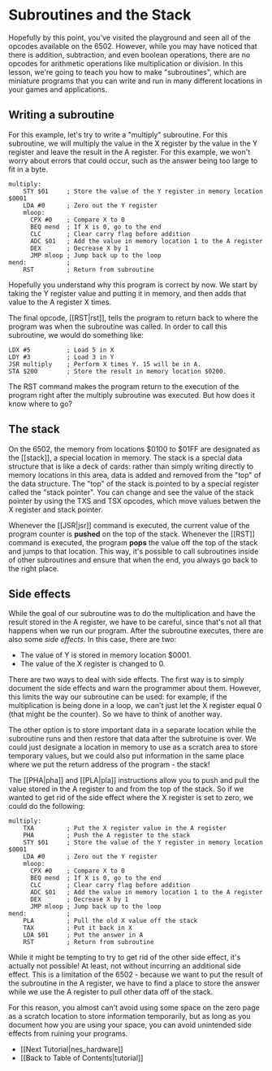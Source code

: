 Subroutines and the Stack
=========================
Hopefully by this point, you've visited the playground and seen all of the
opcodes available on the 6502. However, while you may have noticed that there
is addition, subtraction, and even boolean operations, there are no opcodes for
arithmetic operations like multiplication or division. In this lesson, we're
going to teach you how to make "subroutines", which are miniature programs that
you can write and run in many different locations in your games and applications.


Writing a subroutine
--------------------
For this example, let's try to write a "multiply" subroutine. For this
subroutine, we will multiply the value in the X register by the value in the
Y register and leave the result in the A register. For this example, we won't
worry about errors that could occur, such as the answer being too large to fit
in a byte.

    multiply:
        STY $01     ; Store the value of the Y register in memory location $0001
        LDA #0      ; Zero out the Y register
        mloop:
          CPX #0    ; Compare X to 0
          BEQ mend  ; If X is 0, go to the end
          CLC       ; Clear carry flag before addition
          ADC $01   ; Add the value in memory location 1 to the A register
          DEX       ; Decrease X by 1
          JMP mloop ; Jump back up to the loop
    mend:           ;
        RST         ; Return from subroutine
        
Hopefully you understand why this program is correct by now. We start by taking
the Y register value and putting it in memory, and then adds that value to the A
register X times.

The final opcode, [[RST|rst]], tells the program to return back to where the
program was when the subroutine was called. In order to call this subroutine,
we would do something like:

    LDX #5          ; Load 5 in X
    LDY #3          ; Load 3 in Y
    JSR multiply    ; Perform X times Y. 15 will be in A.
    STA $200        ; Store the result in memory location $0200.

The RST command makes the program return to the execution of the program right
after the multiply subroutine was executed. But how does it know where to go?


The stack
---------
On the 6502, the memory from locations $0100 to $01FF are designated as the
[[stack]], a special location in memory. The stack is a special data structure
that is like a deck of cards: rather than simply writing directly to memory
locations in this area, data is added and removed from the "top" of the data
structure. The "top" of the stack is pointed to by a special register called
the "stack pointer". You can change and see the value of the stack pointer
by using the TXS and TSX opcodes, which move values betwen the X register and
stack pointer.

Whenever the [[JSR|jsr]] command is executed, the current value of the program
counter is **pushed** on the top of the stack. Whenever the [[RST]] command
is executed, the program **pops** the value off the top of the stack and jumps
to that location. This way, it's possible to call subroutines inside of other
subroutines and ensure that when the end, you always go back to the right place.


Side effects
------------
While the goal of our subroutine was to do the multiplication and have the result
stored in the A register, we have to be careful, since that's not all that
happens when we run our program. After the subroutine executes, there are also
some *side effects*. In this case, there are two:
 * The value of Y is stored in memory location $0001.
 * The value of the X register is changed to 0.
 
There are two ways to deal with side effects. The first way is to simply document
the side effects and warn the programmer about them. However, this limits the
way our subroutine can be used: for example, if the multiplication is being done
in a loop, we can't just let the X register equal 0 (that might be the counter).
So we have to think of another way.

The other option is to store important data in a separate location while the
subroutine runs and then restore that data after the subrotuine is over. We
could just designate a location in memory to use as a scratch area to store
temporary values, but we could also put information in the same place where
we put the return address of the program - the stack!

The [[PHA|pha]] and [[PLA|pla]] instructions allow you to push and pull the
value stored in the A register to and from the top of the stack. So if we wanted
to get rid of the side effect where the X register is set to zero, we could do
the following:

    multiply:
        TXA         ; Put the X register value in the A register
        PHA         ; Push the A register to the stack
        STY $01     ; Store the value of the Y register in memory location $0001
        LDA #0      ; Zero out the Y register
        mloop:
          CPX #0    ; Compare X to 0
          BEQ mend  ; If X is 0, go to the end
          CLC       ; Clear carry flag before addition
          ADC $01   ; Add the value in memory location 1 to the A register
          DEX       ; Decrease X by 1
          JMP mloop ; Jump back up to the loop
    mend:           ;
        PLA         ; Pull the old X value off the stack
        TAX         ; Put it back in X
        LDA $01     ; Put the answer in A
        RST         ; Return from subroutine

While it might be tempting to try to get rid of the other side effect, it's
actually not possible! At least, not without incurring an additional side effect.
This is a limitation of the 6502 - because we want to put the result of the
subroutine in the A register, we have to find a place to store the answer while
we use the A register to pull other data off of the stack.

For this reason, you almost can't avoid using some space on the zero page as a
scratch location to store information temporarily, but as long as you document
how you are using your space, you can avoid unintended side effects from
ruining your programs.

 * [[Next Tutorial|nes_hardware]]
 * [[Back to Table of Contents|tutorial]]
 
